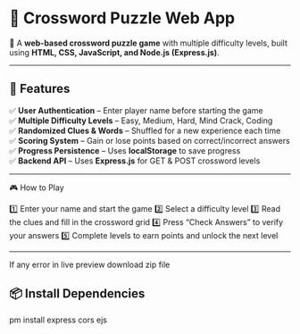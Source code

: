# 📖 Crossword Puzzle Web App

🚀 A **web-based crossword puzzle game** with multiple difficulty levels, built using **HTML, CSS, JavaScript, and Node.js (Express.js)**.

---

## 🌟 Features

✅ **User Authentication** – Enter player name before starting the game  
✅ **Multiple Difficulty Levels** – Easy, Medium, Hard, Mind Crack, Coding  
✅ **Randomized Clues & Words** – Shuffled for a new experience each time  
✅ **Scoring System** – Gain or lose points based on correct/incorrect answers  
✅ **Progress Persistence** – Uses **localStorage** to save progress  
✅ **Backend API** – Uses **Express.js** for GET & POST crossword levels  

---
🎮 How to Play

1️⃣ Enter your name and start the game
2️⃣ Select a difficulty level
3️⃣ Read the clues and fill in the crossword grid
4️⃣ Press “Check Answers” to verify your answers
5️⃣ Complete levels to earn points and unlock the next level

---

If any error in live preview download zip file 
## 📦 Install Dependencies
pm install express cors ejs
